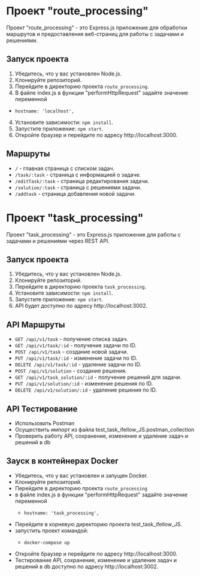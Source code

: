# Проект "route_processing"

Проект "route_processing" - это Express.js приложение для обработки маршрутов и предоставления веб-страниц для работы с задачами и решениями.

## Запуск проекта

1. Убедитесь, что у вас установлен Node.js.
2. Клонируйте репозиторий.
3. Перейдите в директорию проекта `route_processing`.
4. В файле index.js в функции "performHttpRequest" задайте значение 
  переменной
  -     hostname: 'localhost',
4. Установите зависимости: `npm install`.
5. Запустите приложение: `npm start`.
6. Откройте браузер и перейдите по адресу http://localhost:3000.

## Маршруты

- `/` - главная страница с списком задач.
- `/task/:task` - страница с информацией о задаче.
- `/editTask/:task` - страница редактирования задачи.
- `/solution/:task` - страница с решениями задачи.
- `/addtask` - страница добавления новой задачи.


# Проект "task_processing"

Проект "task_processing" - это Express.js приложение для работы с задачами и решениями через REST API.

## Запуск проекта

1. Убедитесь, что у вас установлен Node.js.
2. Клонируйте репозиторий.
3. Перейдите в директорию проекта `task_processing`.
4. Установите зависимости: `npm install`.
5. Запустите приложение: `npm start`.
6. API будет доступно по адресу http://localhost:3002.

## API Маршруты

- `GET /api/v1/task` - получение списка задач.
- `GET /api/v1/task/:id` - получение задачи по ID.
- `POST /api/v1/task` - создание новой задачи.
- `PUT /api/v1/task/:id` - изменение задачи по ID.
- `DELETE /api/v1/task/:id` - удаление задачи по ID.
- `POST /api/v1/solution` - создание решения.
- `GET /api/v1/task_solution/:id` - получение решений для задачи.
- `PUT /api/v1/solution/:id` - изменение решения по ID.
- `DELETE /api/v1/solution/:id` - удаление решения по ID.

## API Тестирование

- Использовать Postman
- Осуществить импорт из файла test_task_ifellow_JS.postman_collection
- Проверить работу API, сохранение, изменение и удаление задач и решений в db 

## Зауск в контейнерах Docker

- Убедитесь, что у вас установлен и запущен  Docker.
- Клонируйте репозиторий.
- Перейдите в директорию проекта `route_processing`
- в файле index.js в функции "performHttpRequest" задайте значение 
  переменной
  -     hostname: 'task_processing',
- Перейдите в корневую директорию проекта test_task_ifellow_JS.
- запустить проект командой:
  -     docker-compose up
- Откройте браузер и перейдите по адресу http://localhost:3000.
- Тестирование API, сохранение, изменение и удаление задач и решений в db доступно по адресу http://localhost:3002.